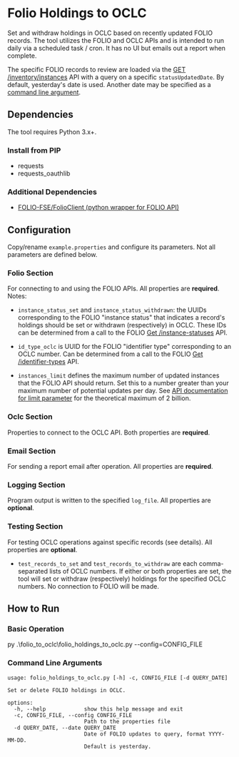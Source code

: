 # Folio Holdings to OCLC

Set and withdraw holdings in OCLC based on recently updated FOLIO records.  The tool utilizes the FOLIO and OCLC APIs and is intended to run daily via a scheduled task / cron.  It has no UI but emails out a report when complete.

The specific FOLIO records to review are loaded via the [GET /inventory/instances](https://s3.amazonaws.com/foliodocs/api/mod-inventory/p/inventory.html#inventory_instances_get) API with a query on a specific `statusUpdatedDate`.  By default, yesterday's date is used.  Another date may be specified as a [command line argument](#command-line-arguments).

## Dependencies

The tool requires Python 3.x+.

### Install from PIP
  - requests
  - requests_oauthlib

### Additional Dependencies
- [FOLIO-FSE/FolioClient (python wrapper for FOLIO API)](https://github.com/FOLIO-FSE/FolioClient)

## Configuration

Copy/rename `example.properties` and configure its parameters.  Not all parameters are defined below.

### Folio Section

For connecting to and using the FOLIO APIs.  All properties are **required**.  Notes:

- `instance_status_set` and `instance_status_withdrawn`: the UUIDs corresponding to the FOLIO "instance status" that indicates a record's holdings should be set or withdrawn (respectively) in OCLC.  These IDs can be determined from a call to the FOLIO [Get /instance-statuses](https://s3.amazonaws.com/foliodocs/api/mod-inventory-storage/p/instance-status.html#instance_statuses_get) API.

- `id_type_oclc` is UUID for the FOLIO "identifier type" corresponding to an OCLC number.   Can be determined from a call to the FOLIO [Get /identifier-types](https://s3.amazonaws.com/foliodocs/api/mod-inventory-storage/p/identifier-type.html#identifier_types_get) API.

- `instances_limit` defines the maximum number of updated instances that the FOLIO API should return.  Set this to a number greater than your maximum number of potential updates per day.  See [API documentation for limit parameter](https://s3.amazonaws.com/foliodocs/api/mod-inventory/p/inventory.html#inventory_instances_get) for the theoretical maximum of 2 billion.

### Oclc Section

Properties to connect to the OCLC API.  Both properties are **required**.

### Email Section

For sending a report email after operation.  All properties are **required**.

### Logging Section

Program output is written to the specified `log_file`.  All properties are **optional**.

### Testing Section

For testing OCLC operations against specific records (see details).  All properties are **optional**.

- `test_records_to_set` and `test_records_to_withdraw` are each comma-separated lists of OCLC numbers.  If either or both properties are set, the tool will set or withdraw (respectively) holdings for the specified OCLC numbers.  No connection to FOLIO will be made.

## How to Run

### Basic Operation

py .\folio_to_oclc\folio_holdings_to_oclc.py --config=CONFIG_FILE

### Command Line Arguments

    usage: folio_holdings_to_oclc.py [-h] -c, CONFIG_FILE [-d QUERY_DATE]

    Set or delete FOLIO holdings in OCLC.

    options:
      -h, --help            show this help message and exit
      -c, CONFIG_FILE, --config CONFIG_FILE
                            Path to the properties file
      -d QUERY_DATE, --date QUERY_DATE
                            Date of FOLIO updates to query, format YYYY-MM-DD.
                            Default is yesterday.
